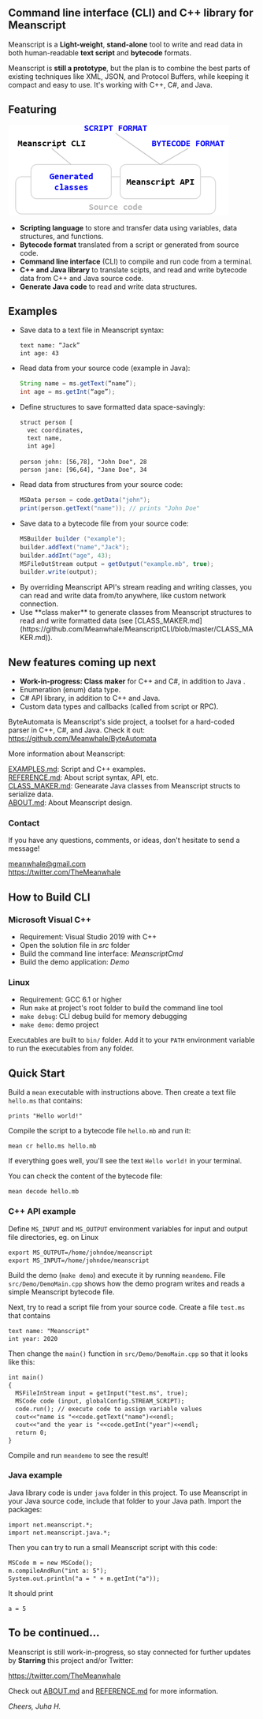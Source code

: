 
<!-- <img src=nutshell.png> -->

## Command line interface (CLI) and C++ library for Meanscript

<!-- USE CASES -->

Meanscript is a **Light-weight**, **stand-alone** tool to write and read data in both human-readable **text script** and **bytecode** formats.


Meanscript is **still a prototype**, but the plan is to combine the best parts of existing techniques like XML, JSON, and Protocol Buffers,
while keeping it compact and easy to use. It's working with C++, C#, and Java.
 

## Featuring

<img src=rnd/circle.png>

* **Scripting language** to store and transfer data using variables, data structures, and functions.
* **Bytecode format** translated from a script or generated from source code.
* **Command line interface** (CLI) to compile and run code from a terminal.
* **C++ and Java library** to translate scipts, and read and write bytecode data from C++ and Java source code.
* **Generate Java code** to read and write data structures.


## Examples

<ul>
<li>Save data to a text file in Meanscript syntax:

```
text name: “Jack”
int age: 43
```

<li>Read data from your source code (example in Java):

```java
String name = ms.getText(“name”);
int age = ms.getInt(“age”);
```

<li>Define structures to save formatted data space-savingly:

```
struct person [
  vec coordinates,
  text name,
  int age]

person john: [56,78], "John Doe", 28
person jane: [96,64], "Jane Doe", 34
```

<li>Read data from structures from your source code:

```java
MSData person = code.getData("john");
print(person.getText("name")); // prints "John Doe"
```

<li>Save data to a bytecode file from your source code:

```java
MSBuilder builder ("example");
builder.addText("name","Jack");
builder.addInt("age", 43);
MSFileOutStream output = getOutput("example.mb", true);
builder.write(output);
```

<li>By overriding Meanscript API's stream reading and writing classes, you can read and write data from/to anywhere, like custom network connection.

<li>Use **class maker** to generate classes from Meanscript structures to read and write formatted data (see [CLASS_MAKER.md](https://github.com/Meanwhale/MeanscriptCLI/blob/master/CLASS_MAKER.md)).

 </ul>

<!-- * **Parser:** convert text script to bytecode
* Bytecode **interpreter:** execute bytecode instructions
* **MSCode:** access bytecode data from your source code
* **MSBuilder:** create data from your source code
* **Command line application:** compile and run scripts and view contents of bytecode files
* **C++ library:** compile and run code, and read and write bytecode data from your source code
* Integers, text strings, floating point numbers, structs, arrays, and functions
* Create custom input/output streams to read/write data
* _Web editor_ -->

## New features coming up next
* **Work-in-progress: Class maker** for C++ and C#, in addition to Java .
* Enumeration (enum) data type.
* C# API library, in addition to C++ and Java.
* Custom data types and callbacks (called from script or RPC).

<!--Meanscript is implemented in syntax that is common to C++, C#, and Java, with a lot of macros (GCC).
That's how to generate code to multiple languages at the same time.
Same technique is used in Meanscript's side project **ByteAutomata**, -->
ByteAutomata is Meanscript's side project,
a toolset for a hard-coded parser in C++, C#, and Java. Check it out:<br>
https://github.com/Meanwhale/ByteAutomata

More information about Meanscript:

[EXAMPLES.md](https://github.com/Meanwhale/MeanscriptCLI/blob/master/EXAMPLES.md): Script and C++ examples.<br>
[REFERENCE.md](https://github.com/Meanwhale/MeanscriptCLI/blob/master/REFERENCE.md): About script syntax, API, etc.<br>
[CLASS_MAKER.md](https://github.com/Meanwhale/MeanscriptCLI/blob/master/CLASS_MAKER.md): Genearate Java classes from Meanscript structs to serialize data.<br>
[ABOUT.md](https://github.com/Meanwhale/MeanscriptCLI/blob/master/ABOUT.md): About Meanscript design.

### Contact

If you have any questions, comments, or ideas, don't hesitate to send a message!

<!--
**Discord chat**<br>
https://discord.gg/R4Rhr7E
-->

meanwhale@gmail.com<br>
https://twitter.com/TheMeanwhale


## How to Build CLI

### Microsoft Visual C++

* Requirement: Visual Studio 2019 with C++
* Open the solution file in _src_ folder
* Build the command line interface: _MeanscriptCmd_
* Build the demo application: _Demo_

### Linux

* Requirement: GCC 6.1 or higher
* Run `make` at project's root folder to build the command line tool
* `make debug`: CLI debug build for memory debugging
* `make demo`: demo project

Executables are built to `bin/` folder.
Add it to your `PATH` environment variable to run the executables from any folder.

## Quick Start

<!--### Hello world-->

Build a `mean` executable with instructions above. Then create a text file `hello.ms` that contains:

```
prints "Hello world!"
```

Compile the script to a bytecode file `hello.mb` and run it:

```
mean cr hello.ms hello.mb
```

If everything goes well, you'll see the text `Hello world!` in your terminal.

You can check the content of the bytecode file:

```
mean decode hello.mb
```

### C++ API example

Define `MS_INPUT` and `MS_OUTPUT` environment variables for input and output file directories, eg. on Linux

```
export MS_OUTPUT=/home/johndoe/meanscript
export MS_INPUT=/home/johndoe/meanscript
```

Build the demo (`make demo`) and execute it by running `meandemo`.
File `src/Demo/DemoMain.cpp` shows how the demo program writes and reads a simple Meanscript bytecode file.

Next, try to read a script file from your source code. Create a file `test.ms` that contains

```
text name: "Meanscript"
int year: 2020
```

Then change the `main()` function in `src/Demo/DemoMain.cpp` so that it looks like this:

```
int main()
{
  MSFileInStream input = getInput("test.ms", true);
  MSCode code (input, globalConfig.STREAM_SCRIPT);
  code.run(); // execute code to assign variable values
  cout<<"name is "<<code.getText("name")<<endl;
  cout<<"and the year is "<<code.getInt("year")<<endl;
  return 0;
}
```

Compile and run `meandemo` to see the result!

### Java example

Java library code is under `java` folder in this project.
To use Meanscript in your Java source code, include that folder to your Java path.
Import the packages:

```
import net.meanscript.*;
import net.meanscript.java.*;
```

Then you can try to run a small Meanscript script with this code:

```
MSCode m = new MSCode();
m.compileAndRun("int a: 5");
System.out.println("a = " + m.getInt("a"));
```

It should print

```
a = 5
```

## To be continued...

Meanscript is still work-in-progress, so stay connected for further updates by **Starring** this project and/or Twitter:

https://twitter.com/TheMeanwhale

Check out
[ABOUT.md](https://github.com/Meanwhale/MeanscriptCLI/blob/master/ABOUT.md)
and
[REFERENCE.md](https://github.com/Meanwhale/MeanscriptCLI/blob/master/REFERENCE.md)
for more information.

_Cheers, Juha H._
